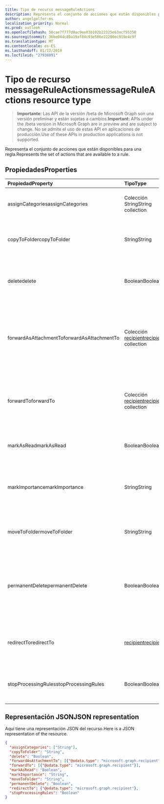 ```yaml
---
title: Tipo de recurso messageRuleActions
description: Representa el conjunto de acciones que están disponibles para una regla.
author: angelgolfer-ms
localization_priority: Normal
ms.prod: outlook
ms.openlocfilehash: 58cae7f777d0ac9ee03b102b22325e63acf55358
ms.sourcegitcommit: 36be044c89a19af84c93e586e22200ec919e4c9f
ms.translationtype: MT
ms.contentlocale: es-ES
ms.lasthandoff: 01/12/2019
ms.locfileid: "27938891"
---
```

# <a name="messageruleactions-resource-type"></a><span data-ttu-id="96fe4-103">Tipo de recurso messageRuleActions</span><span class="sxs-lookup"><span data-stu-id="96fe4-103">messageRuleActions resource type</span></span>

> <span data-ttu-id="96fe4-104">**Importante:** Las API de la versión /beta de Microsoft Graph son una versión preliminar y están sujetas a cambios.</span><span class="sxs-lookup"><span data-stu-id="96fe4-104">**Important:** APIs under the /beta version in Microsoft Graph are in preview and are subject to change.</span></span> <span data-ttu-id="96fe4-105">No se admite el uso de estas API en aplicaciones de producción.</span><span class="sxs-lookup"><span data-stu-id="96fe4-105">Use of these APIs in production applications is not supported.</span></span>

<span data-ttu-id="96fe4-106">Representa el conjunto de acciones que están disponibles para una regla.</span><span class="sxs-lookup"><span data-stu-id="96fe4-106">Represents the set of actions that are available to a rule.</span></span>

## <a name="properties"></a><span data-ttu-id="96fe4-107">Propiedades</span><span class="sxs-lookup"><span data-stu-id="96fe4-107">Properties</span></span>
| <span data-ttu-id="96fe4-108">Propiedad</span><span class="sxs-lookup"><span data-stu-id="96fe4-108">Property</span></span>     | <span data-ttu-id="96fe4-109">Tipo</span><span class="sxs-lookup"><span data-stu-id="96fe4-109">Type</span></span>   |<span data-ttu-id="96fe4-110">Descripción</span><span class="sxs-lookup"><span data-stu-id="96fe4-110">Description</span></span>|
|:---------------|:--------|:----------|
| <span data-ttu-id="96fe4-111">assignCategories</span><span class="sxs-lookup"><span data-stu-id="96fe4-111">assignCategories</span></span> | <span data-ttu-id="96fe4-112">Colección String</span><span class="sxs-lookup"><span data-stu-id="96fe4-112">String collection</span></span> | <span data-ttu-id="96fe4-113">Lista de categorías que se asignarán a un mensaje.</span><span class="sxs-lookup"><span data-stu-id="96fe4-113">A list of categories to be assigned to a message.</span></span> |
| <span data-ttu-id="96fe4-114">copyToFolder</span><span class="sxs-lookup"><span data-stu-id="96fe4-114">copyToFolder</span></span> | <span data-ttu-id="96fe4-115">String</span><span class="sxs-lookup"><span data-stu-id="96fe4-115">String</span></span> | <span data-ttu-id="96fe4-116">Identificador de la carpeta donde se va a copiar un mensaje.</span><span class="sxs-lookup"><span data-stu-id="96fe4-116">The ID of a folder that a message is to be copied to.</span></span> |
| <span data-ttu-id="96fe4-117">delete</span><span class="sxs-lookup"><span data-stu-id="96fe4-117">delete</span></span> | <span data-ttu-id="96fe4-118">Boolean</span><span class="sxs-lookup"><span data-stu-id="96fe4-118">Boolean</span></span> | <span data-ttu-id="96fe4-119">Indica si un mensaje se debe mover a la carpeta Elementos eliminados.</span><span class="sxs-lookup"><span data-stu-id="96fe4-119">Indicates whether a message should be moved to the Deleted Items folder.</span></span> |
| <span data-ttu-id="96fe4-120">forwardAsAttachmentTo</span><span class="sxs-lookup"><span data-stu-id="96fe4-120">forwardAsAttachmentTo</span></span> | <span data-ttu-id="96fe4-121">Colección [recipient](recipient.md)</span><span class="sxs-lookup"><span data-stu-id="96fe4-121">[recipient](recipient.md) collection</span></span> | <span data-ttu-id="96fe4-122">Direcciones de correo electrónico de los destinatarios a los que se debe reenviar un mensaje como datos adjuntos.</span><span class="sxs-lookup"><span data-stu-id="96fe4-122">The email addresses of the recipients to which a message should be forwarded as an attachment.</span></span> |
| <span data-ttu-id="96fe4-123">forwardTo</span><span class="sxs-lookup"><span data-stu-id="96fe4-123">forwardTo</span></span> | <span data-ttu-id="96fe4-124">Colección [recipient](recipient.md)</span><span class="sxs-lookup"><span data-stu-id="96fe4-124">[recipient](recipient.md) collection</span></span> | <span data-ttu-id="96fe4-125">Direcciones de correo electrónico de los destinatarios a los que se debe reenviar un mensaje.</span><span class="sxs-lookup"><span data-stu-id="96fe4-125">The email addresses of the recipients to which a message should be forwarded.</span></span> |
| <span data-ttu-id="96fe4-126">markAsRead</span><span class="sxs-lookup"><span data-stu-id="96fe4-126">markAsRead</span></span> | <span data-ttu-id="96fe4-127">Boolean</span><span class="sxs-lookup"><span data-stu-id="96fe4-127">Boolean</span></span> | <span data-ttu-id="96fe4-128">Indica si un mensaje debe marcarse como leído.</span><span class="sxs-lookup"><span data-stu-id="96fe4-128">Indicates whether a message should be marked as read.</span></span> |
| <span data-ttu-id="96fe4-129">markImportance</span><span class="sxs-lookup"><span data-stu-id="96fe4-129">markImportance</span></span> | <span data-ttu-id="96fe4-130">String</span><span class="sxs-lookup"><span data-stu-id="96fe4-130">String</span></span> | <span data-ttu-id="96fe4-131">Establece la importancia del mensaje, que puede ser: `low`, `normal` o `high`.</span><span class="sxs-lookup"><span data-stu-id="96fe4-131">Sets the importance of the message, which can be: `low`, `normal`, `high`.</span></span> |
| <span data-ttu-id="96fe4-132">moveToFolder</span><span class="sxs-lookup"><span data-stu-id="96fe4-132">moveToFolder</span></span> |  <span data-ttu-id="96fe4-133">String</span><span class="sxs-lookup"><span data-stu-id="96fe4-133">String</span></span>| <span data-ttu-id="96fe4-134">Identificador de la carpeta a la que se moverá un mensaje.</span><span class="sxs-lookup"><span data-stu-id="96fe4-134">The ID of the folder that a message will be moved to.</span></span> |
| <span data-ttu-id="96fe4-135">permanentDelete</span><span class="sxs-lookup"><span data-stu-id="96fe4-135">permanentDelete</span></span> | <span data-ttu-id="96fe4-136">Boolean</span><span class="sxs-lookup"><span data-stu-id="96fe4-136">Boolean</span></span> | <span data-ttu-id="96fe4-137">Indica si un mensaje se debe eliminar permanentemente sin guardarse en la carpeta Elementos eliminados.</span><span class="sxs-lookup"><span data-stu-id="96fe4-137">Indicates whether a message should be permanently deleted and not saved to the Deleted Items folder.</span></span> |
| <span data-ttu-id="96fe4-138">redirectTo</span><span class="sxs-lookup"><span data-stu-id="96fe4-138">redirectTo</span></span> | [<span data-ttu-id="96fe4-139">recipient</span><span class="sxs-lookup"><span data-stu-id="96fe4-139">recipient</span></span>](recipient.md) | <span data-ttu-id="96fe4-140">Dirección de correo electrónico a la que se debe redirigir un mensaje.</span><span class="sxs-lookup"><span data-stu-id="96fe4-140">The email address to which a message should be redirected.</span></span> |
| <span data-ttu-id="96fe4-141">stopProcessingRules</span><span class="sxs-lookup"><span data-stu-id="96fe4-141">stopProcessingRules</span></span> | <span data-ttu-id="96fe4-142">Boolean</span><span class="sxs-lookup"><span data-stu-id="96fe4-142">Boolean</span></span> | <span data-ttu-id="96fe4-143">Indica si se deben evaluar las reglas siguientes.</span><span class="sxs-lookup"><span data-stu-id="96fe4-143">Indicates whether subsequent rules should be evaluated.</span></span> |


## <a name="json-representation"></a><span data-ttu-id="96fe4-144">Representación JSON</span><span class="sxs-lookup"><span data-stu-id="96fe4-144">JSON representation</span></span>
<span data-ttu-id="96fe4-145">Aquí tiene una representación JSON del recurso.</span><span class="sxs-lookup"><span data-stu-id="96fe4-145">Here is a JSON representation of the resource.</span></span>

<!-- {
  "blockType": "resource",
  "optionalProperties": [
   ],
  "@odata.type": "microsoft.graph.messageRuleActions"
}-->

```json
{
  "assignCategories": ["String"],
  "copyToFolder": "String",
  "delete": "Boolean",
  "forwardAsAttachmentTo": [{"@odata.type": "microsoft.graph.recipient"}],
  "forwardTo": [{"@odata.type": "microsoft.graph.recipient"}],
  "markAsRead": "Boolean",
  "markImportance": "String",
  "moveToFolder": "String",
  "permanentDelete": "Boolean",
  "redirectTo": {"@odata.type": "microsoft.graph.recipient"},
  "stopProcessingRules": "Boolean"
}

```

<!-- uuid: 8fcb5dbc-d5aa-4681-8e31-b001d5168d79
2015-10-25 14:57:30 UTC -->
<!-- {
  "type": "#page.annotation",
  "description": "messageRuleActions resource",
  "keywords": "",
  "section": "documentation",
  "tocPath": ""
}-->
